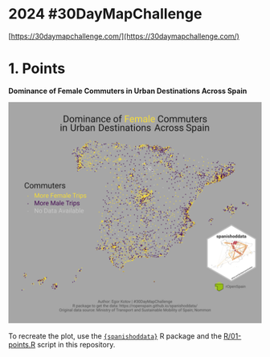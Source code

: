 # 2024 #30DayMapChallenge

[https://30daymapchallenge.com/](https://30daymapchallenge.com/)

# 1. Points

**Dominance of Female Commuters in Urban Destinations Across Spain**



![Dominance of Female Commuters in Urban Destinations Across Spain](/maps/01-points.svg)

To recreate the plot, use the [`{spanishoddata}`](https://ropenspain.github.io/spanishoddata/) R package and the [R/01-points.R](R/01-points.R) script in this repository.
